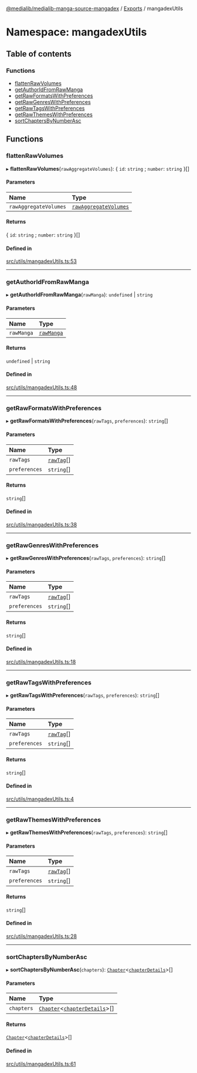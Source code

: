 [@medialib/medialib-manga-source-mangadex](../README.md) / [Exports](../modules.md) / mangadexUtils

# Namespace: mangadexUtils

## Table of contents

### Functions

- [flattenRawVolumes](mangadexUtils.md#flattenrawvolumes)
- [getAuthorIdFromRawManga](mangadexUtils.md#getauthoridfromrawmanga)
- [getRawFormatsWithPreferences](mangadexUtils.md#getrawformatswithpreferences)
- [getRawGenresWithPreferences](mangadexUtils.md#getrawgenreswithpreferences)
- [getRawTagsWithPreferences](mangadexUtils.md#getrawtagswithpreferences)
- [getRawThemesWithPreferences](mangadexUtils.md#getrawthemeswithpreferences)
- [sortChaptersByNumberAsc](mangadexUtils.md#sortchaptersbynumberasc)

## Functions

### flattenRawVolumes

▸ **flattenRawVolumes**(`rawAggregateVolumes`): { `id`: `string` ; `number`: `string`  }[]

#### Parameters

| Name | Type |
| :------ | :------ |
| `rawAggregateVolumes` | [`rawAggregateVolumes`](../interfaces/rawAggregateVolumes.md) |

#### Returns

{ `id`: `string` ; `number`: `string`  }[]

#### Defined in

[src/utils/mangadexUtils.ts:53](https://github.com/medialib-project/medialib-manga-source-mangadex/blob/873d461/src/utils/mangadexUtils.ts#L53)

___

### getAuthorIdFromRawManga

▸ **getAuthorIdFromRawManga**(`rawManga`): `undefined` \| `string`

#### Parameters

| Name | Type |
| :------ | :------ |
| `rawManga` | [`rawManga`](../interfaces/rawManga.md) |

#### Returns

`undefined` \| `string`

#### Defined in

[src/utils/mangadexUtils.ts:48](https://github.com/medialib-project/medialib-manga-source-mangadex/blob/873d461/src/utils/mangadexUtils.ts#L48)

___

### getRawFormatsWithPreferences

▸ **getRawFormatsWithPreferences**(`rawTags`, `preferences`): `string`[]

#### Parameters

| Name | Type |
| :------ | :------ |
| `rawTags` | [`rawTag`](../interfaces/rawTag.md)[] |
| `preferences` | `string`[] |

#### Returns

`string`[]

#### Defined in

[src/utils/mangadexUtils.ts:38](https://github.com/medialib-project/medialib-manga-source-mangadex/blob/873d461/src/utils/mangadexUtils.ts#L38)

___

### getRawGenresWithPreferences

▸ **getRawGenresWithPreferences**(`rawTags`, `preferences`): `string`[]

#### Parameters

| Name | Type |
| :------ | :------ |
| `rawTags` | [`rawTag`](../interfaces/rawTag.md)[] |
| `preferences` | `string`[] |

#### Returns

`string`[]

#### Defined in

[src/utils/mangadexUtils.ts:18](https://github.com/medialib-project/medialib-manga-source-mangadex/blob/873d461/src/utils/mangadexUtils.ts#L18)

___

### getRawTagsWithPreferences

▸ **getRawTagsWithPreferences**(`rawTags`, `preferences`): `string`[]

#### Parameters

| Name | Type |
| :------ | :------ |
| `rawTags` | [`rawTag`](../interfaces/rawTag.md)[] |
| `preferences` | `string`[] |

#### Returns

`string`[]

#### Defined in

[src/utils/mangadexUtils.ts:4](https://github.com/medialib-project/medialib-manga-source-mangadex/blob/873d461/src/utils/mangadexUtils.ts#L4)

___

### getRawThemesWithPreferences

▸ **getRawThemesWithPreferences**(`rawTags`, `preferences`): `string`[]

#### Parameters

| Name | Type |
| :------ | :------ |
| `rawTags` | [`rawTag`](../interfaces/rawTag.md)[] |
| `preferences` | `string`[] |

#### Returns

`string`[]

#### Defined in

[src/utils/mangadexUtils.ts:28](https://github.com/medialib-project/medialib-manga-source-mangadex/blob/873d461/src/utils/mangadexUtils.ts#L28)

___

### sortChaptersByNumberAsc

▸ **sortChaptersByNumberAsc**(`chapters`): [`Chapter`](../classes/Chapter.md)<[`chapterDetails`](../modules.md#chapterdetails)\>[]

#### Parameters

| Name | Type |
| :------ | :------ |
| `chapters` | [`Chapter`](../classes/Chapter.md)<[`chapterDetails`](../modules.md#chapterdetails)\>[] |

#### Returns

[`Chapter`](../classes/Chapter.md)<[`chapterDetails`](../modules.md#chapterdetails)\>[]

#### Defined in

[src/utils/mangadexUtils.ts:61](https://github.com/medialib-project/medialib-manga-source-mangadex/blob/873d461/src/utils/mangadexUtils.ts#L61)

